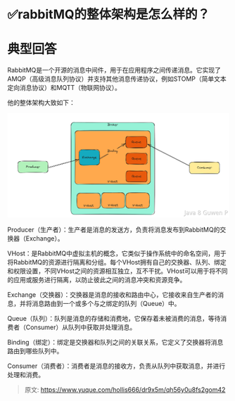 # ✅rabbitMQ的整体架构是怎么样的？


# 典型回答

RabbitMQ是一个开源的消息中间件，用于在应用程序之间传递消息。它实现了AMQP（高级消息队列协议）并支持其他消息传递协议，例如STOMP（简单文本定向消息协议）和MQTT（物联网协议）。

他的整体架构大致如下：

![image.png](./img/Rkx4_7CSp5TBMZVe/1690623900012-c7fae18a-eafe-4780-9985-3a913ea74eec-847461.png)

Producer（生产者）：生产者是消息的发送方，负责将消息发布到RabbitMQ的交换器（Exchange）。

VHost：是RabbitMQ中虚拟主机的概念，它类似于操作系统中的命名空间，用于将RabbitMQ的资源进行隔离和分组。每个VHost拥有自己的交换器、队列、绑定和权限设置，不同VHost之间的资源相互独立，互不干扰。VHost可以用于将不同的应用或服务进行隔离，以防止彼此之间的消息冲突和资源竞争。

Exchange（交换器）：交换器是消息的接收和路由中心，它接收来自生产者的消息，并将消息路由到一个或多个与之绑定的队列（Queue）中。

Queue（队列）：队列是消息的存储和消费地，它保存着未被消费的消息，等待消费者（Consumer）从队列中获取并处理消息。

Binding（绑定）：绑定是交换器和队列之间的关联关系，它定义了交换器将消息路由到哪些队列中。

Consumer（消费者）：消费者是消息的接收方，负责从队列中获取消息，并进行处理和消费。




> 原文: <https://www.yuque.com/hollis666/dr9x5m/qh56y0u8fs2gom42>
